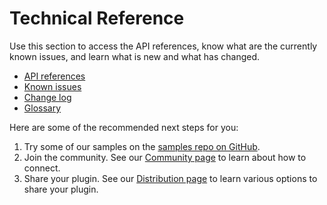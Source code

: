 # Technical Reference

Use this section to access the API references, know what are the currently known issues, and learn what is new and what has changed. 

* [API references](/reference/how-to-read.html)
* [Known issues](/known-issues.md)
* [Change log](/changes.md)
* [Glossary](../GLOSSARY.md)

Here are some of the recommended next steps for you:

1. Try some of our samples on the [samples repo on GitHub](https://github.com/AdobeXD/Plugin-Samples).
1. Join the community. See our [Community page](/community.md) to learn about how to connect.
1. Share your plugin. See our [Distribution page](/distribution/index.md) to learn various options to share your plugin.

